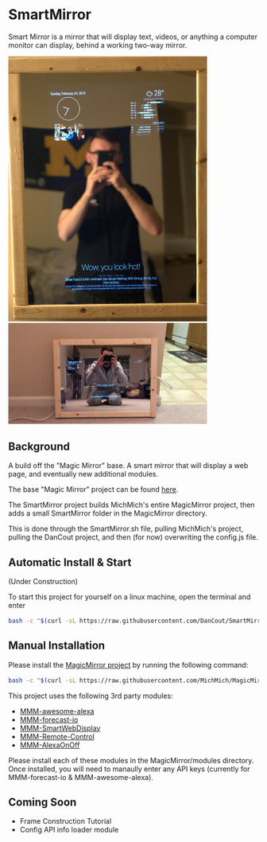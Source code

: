 # SmartMirror
Smart Mirror is a mirror that will display text, videos, or anything a computer monitor can display, behind a working two-way mirror.

<img src="Images/PortraitMirror.JPG" style="width:400px">
<img src="Images/LandscapeMirror.JPG" style="width:400px">

## Background

A build off the "Magic Mirror" base. A smart mirror that will display a web page, and eventually new additional modules.

The base "Magic Mirror" project can be found <a href="https://github.com/MichMich/MagicMirror">here</a>.

The SmartMirror project builds MichMich's entire MagicMirror project, then adds a small SmartMirror folder in the MagicMirror directory.

This is done through the SmartMirror.sh file, pulling MichMich's project, pulling the DanCout project, and then (for now) overwriting the config.js file.

## Automatic Install & Start
(Under Construction)

To start this project for yourself on a linux machine, open the terminal and enter 
```bash
bash -c "$(curl -sL https://raw.githubusercontent.com/DanCout/SmartMirror/master/SmartMirror.sh)"
```


## Manual Installation

Please install the [MagicMirror project](https://github.com/michmich/magicmirror) by running the following command:
```bash
bash -c "$(curl -sL https://raw.githubusercontent.com/MichMich/MagicMirror/master/installers/raspberry.sh)"
```

This project uses the following 3rd party modules:
* [MMM-awesome-alexa](https://github.com/dolanmiu/MMM-awesome-alexa)
* [MMM-forecast-io](https://github.com/dmcinnes/MMM-forecast-io)
* [MMM-SmartWebDisplay](https://github.com/AgP42/MMM-SmartWebDisplay)
* [MMM-Remote-Control](https://github.com/Jopyth/MMM-Remote-Control)
* [MMM-AlexaOnOff](https://github.com/shbatm/MMM-AlexaOnOff)

Please install each of these modules in the MagicMirror/modules directory.
Once installed, you will need to manaully enter any API keys (currently for MMM-forecast-io & MMM-awesome-alexa).

## Coming Soon
* Frame Construction Tutorial
* Config API info loader module